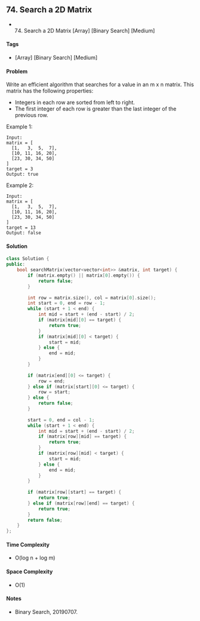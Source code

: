 ## 74. Search a 2D Matrix
- 74. Search a 2D Matrix [Array] [Binary Search] [Medium]

#### Tags
- [Array] [Binary Search] [Medium]

#### Problem
Write an efficient algorithm that searches for a value in an m x n matrix. This matrix has the following properties:

- Integers in each row are sorted from left to right.
- The first integer of each row is greater than the last integer of the previous row.

Example 1:

    Input:
    matrix = [
      [1,   3,  5,  7],
      [10, 11, 16, 20],
      [23, 30, 34, 50]
    ]
    target = 3
    Output: true

Example 2:

    Input:
    matrix = [
      [1,   3,  5,  7],
      [10, 11, 16, 20],
      [23, 30, 34, 50]
    ]
    target = 13
    Output: false

#### Solution
``` C++
class Solution {
public:
    bool searchMatrix(vector<vector<int>> &matrix, int target) {
        if (matrix.empty() || matrix[0].empty()) {
            return false;
        }
        
        int row = matrix.size(), col = matrix[0].size();
        int start = 0, end = row - 1;
        while (start + 1 < end) {
            int mid = start + (end - start) / 2;
            if (matrix[mid][0] == target) {
                return true;
            }
            if (matrix[mid][0] < target) {
                start = mid;
            } else {
                end = mid;
            }
        }
        
        if (matrix[end][0] <= target) {
            row = end;
        } else if (matrix[start][0] <= target) {
            row = start;
        } else {
            return false;
        }
        
        start = 0, end = col - 1;
        while (start + 1 < end) {
            int mid = start + (end - start) / 2;
            if (matrix[row][mid] == target) {
                return true;
            }
            if (matrix[row][mid] < target) {
                start = mid;
            } else {
                end = mid;
            }
        }
        
        if (matrix[row][start] == target) {
            return true;
        } else if (matrix[row][end] == target) {
            return true;
        }
        return false;
    }
};
```

#### Time Complexity
- O(log n + log m)

#### Space Complexity
- O(1)

#### Notes
- Binary Search, 20190707.

